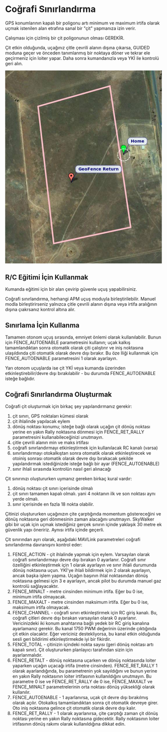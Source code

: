 # Coğrafi Sınırlandırma

GPS konumlarının kapalı bir poligonu artı minimum ve maximum irtifa olarak uçmak istenilen alan etrafına sanal bir "çit" yapmanıza izin verir.

Çalışması için çizilmiş bir çit poligonunun olması GEREKİR. 

Çit etkin olduğunda, uçağınız çitle çevrili alanın dışına çıkarsa, GUIDED moduna geçer ve önceden tanımlanmış bir noktaya döner ve tekrar ele geçirmeniz için loiter yapar. Daha sonra kumandanızla veya YKİ ile kontrolü geri alın.

![](resimler/geofence1.jpg)

## R/C Eğitimi İçin Kullanmak

Kumanda eğitimi için bir alan çevirip güvenle uçuş yapabilirsiniz.

Coğrafi sınırlandırma, herhangi APM uçuş moduyla birleştirilebilir. Manuel modla birleştirirseniz yalnızca çitle çevrili alanın dışına veya irtifa aralığının dışına çıakrsanız kontrol altına alır.

## Sınırlama İçin Kullanma

Tamamen otonom uçuş sırasında, emniyet önlemi olarak kullanılabilir. Bunun için FENCE_AUTOENABLE parametresini kullanın; uçak kalkış tamamlandıktan sonra otomatik olarak çiti çalıştırır ve iniş noktasına ulaşıldıında çiti otomatik olarak devre dışı bırakır. Bu öze lliği kullanmak için FENCE_AUTOENABLE parametresini 1 olarak ayarlayın. 

Yarı otonom uçuşlarda ise çit YKİ veya kumanda üzerinden etkinleştirebilir/devre dışı bırakılabilir - bu durumda FENCE_AUTOENABLE isteğe bağlıdır.

## Coğrafi Sınırlandırma Oluşturmak

Coğrafi çit oluşturmak için birkaç şey yapılandırmanız gerekir:

1. çit sınırı, GPS noktaları kümesi olarak
2. çit ihlalinde yapılacak eylem
3. dönüş noktası konumu; isteğe bağlı olarak uçağın çit dönüş noktası yerine en yakın Rally noktasına dönmesi için FENCE_RET_RALLY parametresini kullanabileceğinizi unutmayın.
4. çitle çevrili alanın min ve maks irtifası
5. coğrafi sınırlandırmayı etkinleştirmek için kullanılacak RC kanalı (varsa)
6. sınırlandırmayı otokalkıştan sonra otomatik olarak etkinleştirecek ve otoiniş sonrası otomatik olarak devre dışı bırakacak şekilde yapılandırmak istediğinizde isteğe bağlı bir ayar (FENCE_AUTOENABLE)
7. sınır ihlali sırasında kontrolün nasıl geri alınacağı

Çit sınırınızı oluştururken uymanız gereken birkaç kural vardır:

1. dönüş noktası çit sınırı içerisinde olmalı
2. çit sınırı tamamen kapalı olmalı. yani 4 noktanın ilk ve son noktası aynı yerde olmalı.
3. sınır içerisinde en fazla 18 nokta olabilir.

Çitinizi oluştururken uçağınızın çite çarptığında momentum göstereceğini ve dönüş noktasına geri dönmesinin zaman alacağını unutmayın.
SkyWalker gibi bir uçak için uçmak istediğiniz gerçek sınırın içinde yaklaşık 30 metre ek güvenlik yapı öneririz. Aynısı irtifa içinde geçerli.

Çit sınırından ayrı olarak, aşağıdaki MAVLink parametreleri coğrafi sınırlandırma davranışını kontrol eder:
1. FENCE_ACTION - çit ihlalinde yapmak için eylem. Varsayılan olarak coğrafi sınırlandırmayı devre dışı bırakan 0 ayarlanır. Coğrafi sınır özelliğini etkinleştirmek için 1 olarak ayarlayın ve sınır ihlali durumunda dönüş noktasına uçun. YKİ'ye ihlali bildirmek için 2 olarak ayarlayın, ancak başka işlem yapma. Uçağın başının ihlal noktasından dönüş noktasına gelmesi için 3 e ayarlayın, ancak pilot bu durumda manuel gaz kontrolü sağlayacaktır.
2. FENCE_MINALT  - metre cinsinden minimum irtifa. Eğer bu 0 ise, minimum irtifa olmayacak.
3. FENCE_MAXALT  - metre cinsinden maksimum irtifa. Eğer bu 0 ise, maksimum irtifa olmayacak.
4. FENCE_CHANNEL - coğrafi sınırı etkinleştirmek için RC giriş kanalı. Bu, coğrafi çitleri devre dışı bırakan varsayılan olarak 0 ayarlanır. Vericinizdeki iki konum anahtarına bağlı yedek bir RC giriş kanalına ayarlamanız gerekir. Bu kanal 1750 PWM değerinin üzerinde çıktığında çit etkin olacaktır. Eğer vericiniz destekliyorsa, bu kanal etkin olduğunda sesli geri bildirimi etkinleştirmekde iyi bir fikirdir.
5. FENCE_TOTAL - çitinizin içindeki nokta sayısı (geri dönüş noktası artı kapalı sınır). Çit oluştururken planlayıcı tarafından sizin için ayarlanmalıdır. 
6. FENCE_RETALT - dönüş noktasına uçarken ve dönüş noktasında loiter yaparken uçağın uçacağı irtifa (metre cinsinden). FENCE_RET_RALLY 1 olarak ayarlandığında, bu parametrenin yok sayıldığını ve bunun yerine en yakın Rally noktasının loiter irtifasının kullanıldığını unutmayın. Bu parametre 0 ise ve FENCE_RET_RALLY de 0 ise, FENCE_MAXALT ve FENCE_MINALT parametrelerinin orta noktası dönüş yüksekliği olarak kullanılır.
7. FENCE_AUTOENABLE - 1 ayarlanırsa, uçak çit devre dışı bırakılmış olarak açılır. Otokalkış tamamlandıktan sonra çit otomatik devreye girer. Oto iniş noktasına gelince çit otomatik olarak devre dışı kalır.
8. FENCE_RET_RALLY - 1 olarak ayarlanırsa, çite çarptığı zaman çit dönüş noktası yerine en yakın Rally noktasına gidecektir. Rally noktasının loiter irtifasının dönüş rakımı olarak kullanıldığına dikkat edin.

